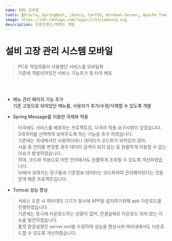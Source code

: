 ```yaml
---
name: EMS 모바일
tools: [Oracle, SpringBoot, jQuery, CentOS, Windows-Server, Apache Tomcat]
image: https://cdn.cdnlogo.com/logos/s/53/samsung.svg
description: 프론트엔드/백엔드 개발
---
```


# **설비 고장 관리 시스템 모바일**

> PC로 작업자들이 사용했던 서비스를 모바일화  
기존에 개발되어있던 서비스 기능추가 및 타국 배포

<br>
<br>

- 메뉴 관리 페이지 기능 추가  
기존 고정으로 되어있던 메뉴를, 사용자가 추가/수정/삭제할 수 있도록 개발  

- Spring Message를 이용한 국제화 적용  
> 타국에도 서비스를 배포하는 프로젝트로, 다국어 적용 요구사항이 있었습니다.  
3개국어를 선택하여 보여주도록 하는 기능을 추가 하였습니다.  
기존에는 국내에서만 사용하다보니 데이터가 코드화가 되어있지 않아,  
사용 중 언어를 변경할 경우 데이터 검색이 되지 않는 등 원활하게 이용할 수 없는 이슈가 발생하였습니다.  
하여, 코드화 적용으로 어떤 언어에서도 원활하게 조회될 수 있도록 개선하였습니다.  
UI에서 보여지는 문구들과 기준정보 데이터는 코드화하여 관리해야된다는 것을 얻게 해준 프로젝트입니다.  

- Tomcat 성능 향상  
> 서비스 오픈 시 여러대의 기기가 동시에 APP을 설치하기위해 apk 다운로드를 진행하였습니다.  
기존에는 동시에 다운로드하는 상황이 없어, 연결실패로 다운로드 되지 않는 이슈를 발견하였습니다.  
톰캣 환경설정인 server.xml을 수정하여 성능을 향상시켜 여러대에서도 다운로드할 수 있도록 개선하였습니다.